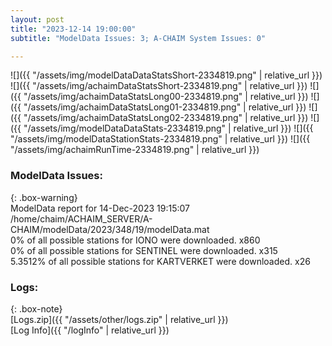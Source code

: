 ```yaml
---
layout: post
title: "2023-12-14 19:00:00"
subtitle: "ModelData Issues: 3; A-CHAIM System Issues: 0"

---
```


![]({{ "/assets/img/modelDataDataStatsShort-2334819.png" | relative_url }})
![]({{ "/assets/img/achaimDataStatsShort-2334819.png" | relative_url }})
![]({{ "/assets/img/achaimDataStatsLong00-2334819.png" | relative_url }})
![]({{ "/assets/img/achaimDataStatsLong01-2334819.png" | relative_url }})
![]({{ "/assets/img/achaimDataStatsLong02-2334819.png" | relative_url }})
![]({{ "/assets/img/modelDataDataStats-2334819.png" | relative_url }})
![]({{ "/assets/img/modelDataStationStats-2334819.png" | relative_url }})
![]({{ "/assets/img/achaimRunTime-2334819.png" | relative_url }})


### ModelData Issues:  
  
{: .box-warning}  
 ModelData report for 14-Dec-2023 19:15:07   
 /home/chaim/ACHAIM_SERVER/A-CHAIM/modelData/2023/348/19/modelData.mat   
 0% of all possible stations for IONO were downloaded. x860   
 0% of all possible stations for SENTINEL were downloaded. x315   
 5.3512% of all possible stations for KARTVERKET were downloaded. x26   
  


### Logs:  
  
{: .box-note}  
[Logs.zip]({{ "/assets/other/logs.zip" | relative_url }})  
[Log Info]({{ "/logInfo" | relative_url }})  
